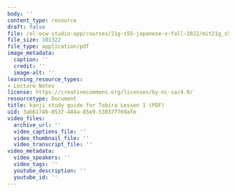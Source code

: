 ```yaml
---
body: ''
content_type: resource
draft: false
file: /ol-ocw-studio-app/courses/21g-s55-japanese-v-fall-2022/mit21g_s55_ksg01.pdf
file_size: 101322
file_type: application/pdf
image_metadata:
  caption: ''
  credit: ''
  image-alt: ''
learning_resource_types:
- Lecture Notes
license: https://creativecommons.org/licenses/by-nc-sa/4.0/
resourcetype: Document
title: kanji study guide for Tobira Lesson 1 (PDF)
uid: 3ab6174b-0537-484a-85e9-530377769afe
video_files:
  archive_url: ''
  video_captions_file: ''
  video_thumbnail_file: ''
  video_transcript_file: ''
video_metadata:
  video_speakers: ''
  video_tags: ''
  youtube_description: ''
  youtube_id: ''
---
```

